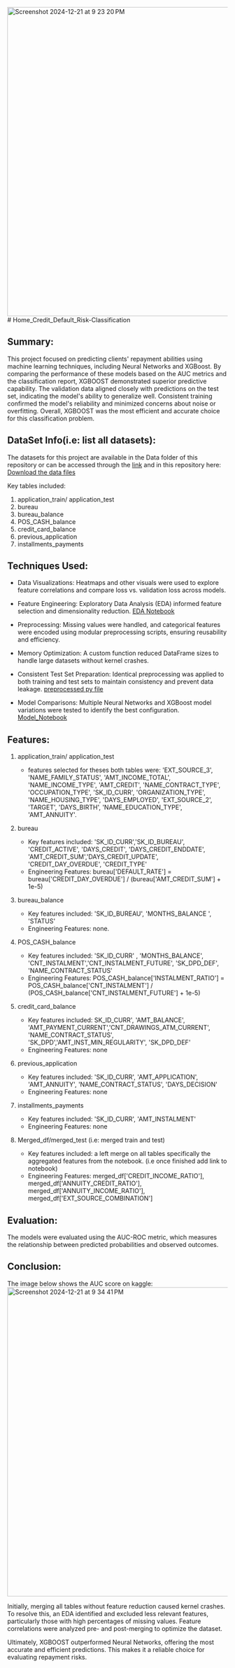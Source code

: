 <img width="706" alt="Screenshot 2024-12-21 at 9 23 20 PM" src="https://github.com/user-attachments/assets/f13f6711-3c6b-4cfe-83ff-2faab352b783" /># Home_Credit_Default_Risk-Classification


## Summary:
This project focused on predicting clients' repayment abilities using machine learning techniques, including Neural Networks and XGBoost. By comparing the performance of these models based on the AUC metrics and the classification report, XGBOOST demonstrated superior predictive capability. The validation data aligned closely with predictions on the test set, indicating the model's ability to generalize well. Consistent training  confirmed the model's reliability and minimized concerns about noise or overfitting. Overall, XGBOOST was the most efficient and accurate choice for this classification problem.


## DataSet Info(i.e: list all datasets):

The datasets for this project are available in the Data folder of this repository or can be accessed through the [link](https://www.kaggle.com/competitions/home-credit-default-risk/data) and in this repository here: [Download the data files](https://drive.google.com/drive/folders/1ZqFZP5VKpqYrKUJ4s1B3fvJL3aaKQF5H?usp=sharing)

Key tables included:

1. application_train/ application_test
2. bureau
3. bureau_balance
4. POS_CASH_balance
5. credit_card_balance
6. previous_application
7. installments_payments


## Techniques Used:

- Data Visualizations: Heatmaps and other visuals were used to explore feature correlations and compare loss vs. validation loss across models.
- Feature Engineering: Exploratory Data Analysis (EDA) informed feature selection and dimensionality reduction.
[EDA Notebook](HomeCredit_EDA_class.ipynb)

- Preprocessing: Missing values were handled, and categorical features were encoded using modular preprocessing scripts, ensuring reusability and efficiency.
- Memory Optimization: A custom function reduced DataFrame sizes to handle large datasets without kernel crashes.
- Consistent Test Set Preparation: Identical preprocessing was applied to both training and test sets to maintain consistency and prevent data leakage.
[preprocessed py file](preprocessed_DataClass.py)

- Model Comparisons: Multiple Neural Networks and XGBoost model variations were tested to identify the best configuration. 
[Model_Notebook](Home-Credit-XGB-Main.ipynb)


## Features:

1. application_train/ application_test 
    - features selected for theses both tables were: 
    'EXT_SOURCE_3', 'NAME_FAMILY_STATUS', 'AMT_INCOME_TOTAL',   'NAME_INCOME_TYPE', 'AMT_CREDIT', 'NAME_CONTRACT_TYPE',   
    'OCCUPATION_TYPE', 'SK_ID_CURR', 'ORGANIZATION_TYPE',     'NAME_HOUSING_TYPE', 'DAYS_EMPLOYED', 'EXT_SOURCE_2',         'TARGET', 'DAYS_BIRTH', 'NAME_EDUCATION_TYPE', 'AMT_ANNUITY'.          

2. bureau 
    - Key features included: 'SK_ID_CURR','SK_ID_BUREAU', 'CREDIT_ACTIVE', 'DAYS_CREDIT', 'DAYS_CREDIT_ENDDATE', 'AMT_CREDIT_SUM','DAYS_CREDIT_UPDATE', 'CREDIT_DAY_OVERDUE', 'CREDIT_TYPE'
    - Engineering Features: bureau['DEFAULT_RATE'] = bureau['CREDIT_DAY_OVERDUE'] / (bureau['AMT_CREDIT_SUM'] + 1e-5)

3. bureau_balance 
    - Key features included: 'SK_ID_BUREAU', 'MONTHS_BALANCE ', 'STATUS'
    - Engineering Features: none.

4. POS_CASH_balance 
    - Key features included: 'SK_ID_CURR' , 'MONTHS_BALANCE', 'CNT_INSTALMENT','CNT_INSTALMENT_FUTURE', 'SK_DPD_DEF', 'NAME_CONTRACT_STATUS'
    - Engineering Features: POS_CASH_balance['INSTALMENT_RATIO'] = POS_CASH_balance['CNT_INSTALMENT'] / (POS_CASH_balance['CNT_INSTALMENT_FUTURE'] + 1e-5)

5. credit_card_balance
    - Key features included: SK_ID_CURR', 'AMT_BALANCE', 'AMT_PAYMENT_CURRENT','CNT_DRAWINGS_ATM_CURRENT', 'NAME_CONTRACT_STATUS', 'SK_DPD','AMT_INST_MIN_REGULARITY', 'SK_DPD_DEF'
    - Engineering Features: none

6. previous_application
    - Key features included: 'SK_ID_CURR', 'AMT_APPLICATION', 'AMT_ANNUITY', 'NAME_CONTRACT_STATUS', 'DAYS_DECISION'
    - Engineering Features: none

7. installments_payments
    - Key features included: 'SK_ID_CURR', 'AMT_INSTALMENT'
    - Engineering Features: none

8. Merged_df/merged_test (i.e: merged train and test)
    - Key features included: a left merge on all tables specifically the aggregated features from the notebook. (i.e once finished add link to notebook)
    - Engineering Features: merged_df['CREDIT_INCOME_RATIO'], 
    merged_df['ANNUITY_CREDIT_RATIO'], merged_df['ANNUITY_INCOME_RATIO'],
    merged_df['EXT_SOURCE_COMBINATION']


## Evaluation:

The models were evaluated using the AUC-ROC metric, which measures the relationship between predicted probabilities and observed outcomes.


## Conclusion:

The image below shows the AUC score on kaggle:
<img width="706" alt="Screenshot 2024-12-21 at 9 34 41 PM" src="https://github.com/user-attachments/assets/5d475f28-4023-4f43-af09-5e97f51b08b1" />


Initially, merging all tables without feature reduction caused kernel crashes. To resolve this, an EDA identified and excluded less relevant features, particularly those with high percentages of missing values. Feature correlations were analyzed pre- and post-merging to optimize the dataset.

Ultimately, XGBOOST outperformed Neural Networks, offering the most accurate and efficient predictions. This makes it a reliable choice for evaluating repayment risks.

